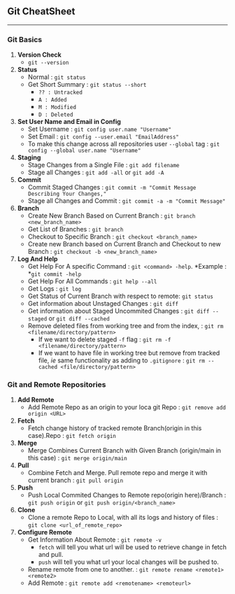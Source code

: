 ## Git CheatSheet
******
### Git Basics
1. **Version Check**
    - `git --version`
2. **Status**
   - Normal : `git status`
   - Get Short Summary : `git status --short`
     - `?? : Untracked`
     - `A : Added`
     - `M : Modified`
     - `D : Deleted`
3. **Set User Name and Email in Config**
   - Set Username : `git config user.name "Username"`
   - Set Email : `git config --user.email "EmailAddress"`
   - To make this change across all repositories user `--global` tag : `git config --global user.name "Username"`
4. **Staging**
   - Stage Changes from a Single File : `git add filename`
   - Stage all Changes : `git add -all` or `git add -A`
5. **Commit**
   - Commit Staged Changes : `git commit -m "Commit Message Describing Your Changes,"`
   - Stage all Changes and Commit : `git commit -a -m "Commit Message"`
6. **Branch**
   - Create New Branch Based on Current Branch : `git branch <new_branch_name>`
   - Get List of Branches : `git branch`
   - Checkout to Specific Branch : `git checkout <branch_name>`
   - Create new Branch based on Current Branch and Checkout to new Branch : `git checkout -b <new_branch_name>`
7. **Log And Help**
   - Get Help For A specific Command : `git <command> -help`. *Example : *`git commit -help` 
   - Get Help For All Commands : `git help --all`
   - Get Logs : `git log`
   - Get Status of Current Branch with respect to remote: `git status`
   - Get information about Unstaged Changes : `git diff`
   - Get information about Staged Uncommited Changes : `git diff --staged` or `git diff --cached`
   - Remove deleted files from working tree and from the index, : `git rm <filename/directory/pattern>`
     - If we want to delete staged  `-f` flag : `git rm -f <filename/directory/pattern>`
     - If we want to have file in working tree but remove from tracked file, *ie* same functionality as adding to `.gitignore` : `git rm --cached <file/directory/pattern>`
### Git and Remote Repositories
1. **Add Remote**
   - Add Remote Repo as an origin to your loca git Repo : `git remove add origin <URL>`
2. **Fetch**
   - Fetch change history of tracked remote Branch(origin in this case).Repo : `git fetch origin`
3. **Merge**
   - Merge Combines Current Branch with Given Branch (origin/main in this case) : `git merge origin/main`
4. **Pull**
   - Combine Fetch and Merge. Pull remote repo and merge it with current branch : `git pull origin`
5. **Push**
   - Push Local Commited Changes to Remote repo(origin here)/Branch : `git push origin` or `git push origin/<branch_name>`
6. **Clone**
   - Clone a remote Repo to Local, with all its logs and history of files : `git clone <url_of_remote_repo>`
7. **Configure Remote**
   - Get Information About Remote : `git remote -v`
     - `fetch` will tell you what url will be used to retrieve change in fetch and pull.
     - `push` will tell you what url your local changes will be pushed to.
   - Rename remote from one to another. : `git remote rename <remote1> <remote2>`
   - Add Remote : `git remote add <remotename> <remoteurl>`